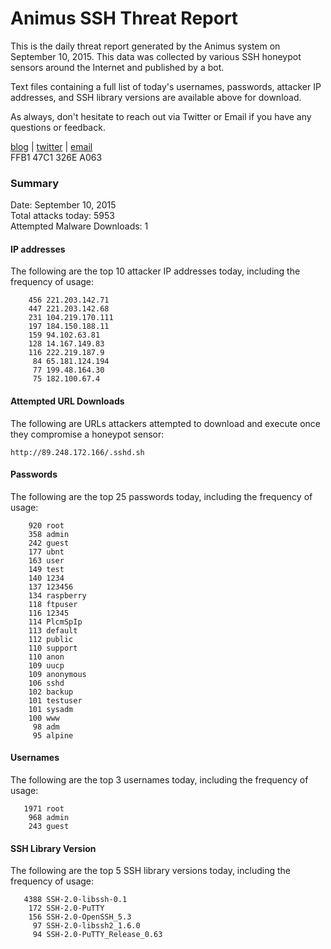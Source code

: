 # Animus SSH Threat Report

This is the daily threat report generated by the Animus system on September 10, 2015. This data was collected by various SSH honeypot sensors around the Internet and published by a bot.  

Text files containing a full list of today's usernames, passwords, attacker IP addresses, and SSH library versions are available above for download.  

As always, don't hesitate to reach out via Twitter or Email if you have any questions or feedback.  

[blog](http://morris.guru) | [twitter](https://twitter.com/andrew___morris) | [email](mailto:andrew@morris.guru)  
FFB1 47C1 326E A063  

### Summary

Date: September 10, 2015  
Total attacks today: 5953  
Attempted Malware Downloads: 1 

#### IP addresses
The following are the top 10 attacker IP addresses today, including the frequency of usage:
```
    456 221.203.142.71
    447 221.203.142.68
    231 104.219.170.111
    197 184.150.188.11
    159 94.102.63.81
    128 14.167.149.83
    116 222.219.187.9
     84 65.181.124.194
     77 199.48.164.30
     75 182.100.67.4
```

#### Attempted URL Downloads
The following are URLs attackers attempted to download and execute once they compromise a honeypot sensor:
```
http://89.248.172.166/.sshd.sh
```

#### Passwords
The following are the top 25 passwords today, including the frequency of usage:
```
    920 root
    358 admin
    242 guest
    177 ubnt
    163 user
    149 test
    140 1234
    137 123456
    134 raspberry
    118 ftpuser
    116 12345
    114 PlcmSpIp
    113 default
    112 public
    110 support
    110 anon
    109 uucp
    109 anonymous
    106 sshd
    102 backup
    101 testuser
    101 sysadm
    100 www
     98 adm
     95 alpine
```

#### Usernames
The following are the top 3 usernames today, including the frequency of usage:
```
   1971 root
    968 admin
    243 guest
```

#### SSH Library Version
The following are the top 5 SSH library versions today, including the frequency of usage:
```
   4388 SSH-2.0-libssh-0.1
    172 SSH-2.0-PuTTY
    156 SSH-2.0-OpenSSH_5.3
     97 SSH-2.0-libssh2_1.6.0
     94 SSH-2.0-PuTTY_Release_0.63
```
